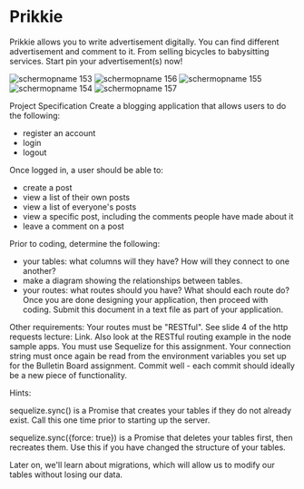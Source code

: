 # Prikkie
Prikkie allows you to write advertisement digitally. 
You can find different advertisement and comment to it.
From selling bicycles to babysitting services.
Start pin your advertisement(s) now!

![schermopname 153](https://user-images.githubusercontent.com/25740926/27391562-8afbadec-56a4-11e7-9b02-4761d9f4a6c2.png)
![schermopname 156](https://user-images.githubusercontent.com/25740926/27391561-8af468de-56a4-11e7-9f29-4169fb1b5df1.png)
![schermopname 155](https://user-images.githubusercontent.com/25740926/27391560-8adf7d8e-56a4-11e7-8551-9804b892cc7d.png)
![schermopname 154](https://user-images.githubusercontent.com/25740926/27391563-8afed15c-56a4-11e7-845a-e4250a4a1e10.png)
![schermopname 157](https://user-images.githubusercontent.com/25740926/27391564-8afebf78-56a4-11e7-8d02-33c6fa04585d.png)

Project Specification
Create a blogging application that allows users to do the following:
- register an account
- login
- logout

Once logged in, a user should be able to:
- create a post
- view a list of their own posts
- view a list of everyone's posts
- view a specific post, including the comments people have made about it
- leave a comment on a post

Prior to coding, determine the following:
- your tables: what columns will they have? How will they connect to one another?
- make a diagram showing the relationships between tables.
- your routes: what routes should you have? What should each route do?
Once you are done designing your application, then proceed with coding.
Submit this document in a text file as part of your application.

Other requirements:
Your routes must be "RESTful". See slide 4 of the http requests lecture: Link. Also look at the RESTful routing example in the node sample apps.
You must use Sequelize for this assignment. Your connection string must once again be read from the environment variables you set up for the Bulletin Board assignment.
Commit well - each commit should ideally be a new piece of functionality.

Hints:

sequelize.sync()
is a Promise that creates your tables if they do not already exist. Call this one time prior to starting up the server.

sequelize.sync({force: true})
is a Promise that deletes your tables first, then recreates them. Use this if you have changed the structure of your tables.

Later on, we'll learn about migrations, which will allow us to modify our tables without losing our data.
